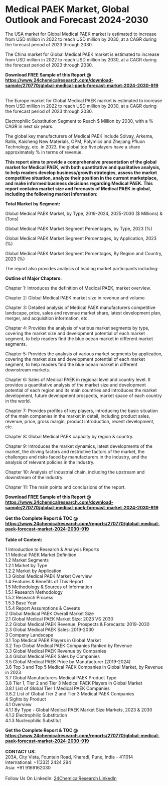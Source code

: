 <h1>Medical PAEK Market, Global Outlook and Forecast 2024-2030</h1><p>The USA market for Global Medical PAEK market is estimated to increase from USD million in 2022 to reach USD million by 2030, at a CAGR during the forecast period of 2023 through 2030.</p><p>
</p><p>The China market for Global Medical PAEK market is estimated to increase from USD million in 2022 to reach USD million by 2030, at a CAGR during the forecast period of 2023 through 2030.</p><div><b>Download FREE Sample of this Report @ 
            <a href="https://www.24chemicalresearch.com/download-sample/270770/global-medical-paek-forecast-market-2024-2030-919">
            https://www.24chemicalresearch.com/download-sample/270770/global-medical-paek-forecast-market-2024-2030-919</a></b></div><br><p>
</p><p>The Europe market for Global Medical PAEK market is estimated to increase from USD million in 2022 to reach USD million by 2030, at a CAGR during the forecast period of 2023 through 2030.</p><p>
Electrophilic Substitution Segment to Reach $ Million by 2030, with a % CAGR in next six years.</p><p>
The global key manufacturers of Medical PAEK include Solvay, Arkema, Rallis, Kaisheng New Materials, OPM, Polymics and Zhejiang Pfluon Technology, etc. in 2023, the global top five players have a share approximately % in terms of revenue.</p><p>
<strong>This report aims to provide a comprehensive presentation of the global market for Medical PAEK, with both quantitative and qualitative analysis, to help readers develop business/growth strategies, assess the market competitive situation, analyze their position in the current marketplace, and make informed business decisions regarding Medical PAEK. This report contains market size and forecasts of Medical PAEK in global, including the following market information:</strong></p><p>
</p><p>
<strong>Total Market by Segment:</strong></p><p>
Global Medical PAEK Market, by Type, 2019-2024, 2025-2030 ($ Millions) &amp; (Tons)</p><p>
Global Medical PAEK Market Segment Percentages, by Type, 2023 (%)</p><p>
</p><p>
Global Medical PAEK Market Segment Percentages, by Application, 2023 (%)</p><p>
</p><p>
Global Medical PAEK Market Segment Percentages, By Region and Country, 2023 (%)</p><p>
</p><p>
The report also provides analysis of leading market participants including:</p><p>
</p><p>
</p><p>
</p><p><strong>Outline of Major Chapters:</strong></p><p>
</p><p>Chapter 1: Introduces the definition of Medical PAEK, market overview.</p><p>
Chapter 2: Global Medical PAEK market size in revenue and volume.</p><p>
Chapter 3: Detailed analysis of Medical PAEK manufacturers competitive landscape, price, sales and revenue market share, latest development plan, merger, and acquisition information, etc.</p><p>
Chapter 4: Provides the analysis of various market segments by type, covering the market size and development potential of each market segment, to help readers find the blue ocean market in different market segments.</p><p>
Chapter 5: Provides the analysis of various market segments by application, covering the market size and development potential of each market segment, to help readers find the blue ocean market in different downstream markets.</p><p>
Chapter 6: Sales of Medical PAEK in regional level and country level. It provides a quantitative analysis of the market size and development potential of each region and its main countries and introduces the market development, future development prospects, market space of each country in the world.</p><p>
Chapter 7: Provides profiles of key players, introducing the basic situation of the main companies in the market in detail, including product sales, revenue, price, gross margin, product introduction, recent development, etc.</p><p>
Chapter 8: Global Medical PAEK capacity by region &amp; country.</p><p>
Chapter 9: Introduces the market dynamics, latest developments of the market, the driving factors and restrictive factors of the market, the challenges and risks faced by manufacturers in the industry, and the analysis of relevant policies in the industry.</p><p>
Chapter 10: Analysis of industrial chain, including the upstream and downstream of the industry.</p><p>
Chapter 11: The main points and conclusions of the report.</p><div><b>Download FREE Sample of this Report @ 
            <a href="https://www.24chemicalresearch.com/download-sample/270770/global-medical-paek-forecast-market-2024-2030-919">
            https://www.24chemicalresearch.com/download-sample/270770/global-medical-paek-forecast-market-2024-2030-919</a></b></div><br><div><b>Get the Complete Report & TOC @ 
            <a href="https://www.24chemicalresearch.com/reports/270770/global-medical-paek-forecast-market-2024-2030-919">
            https://www.24chemicalresearch.com/reports/270770/global-medical-paek-forecast-market-2024-2030-919</a></b></div><br>
            <b>Table of Content:</b><p>1 Introduction to Research & Analysis Reports<br />
    1.1 Medical PAEK Market Definition<br />
    1.2 Market Segments<br />
        1.2.1 Market by Type<br />
        1.2.2 Market by Application<br />
    1.3 Global Medical PAEK Market Overview<br />
    1.4 Features & Benefits of This Report<br />
    1.5 Methodology & Sources of Information<br />
        1.5.1 Research Methodology<br />
        1.5.2 Research Process<br />
        1.5.3 Base Year<br />
        1.5.4 Report Assumptions & Caveats<br />
2 Global Medical PAEK Overall Market Size<br />
    2.1 Global Medical PAEK Market Size: 2023 VS 2030<br />
    2.2 Global Medical PAEK Revenue, Prospects & Forecasts: 2019-2030<br />
    2.3 Global Medical PAEK Sales: 2019-2030<br />
3 Company Landscape<br />
    3.1 Top Medical PAEK Players in Global Market<br />
    3.2 Top Global Medical PAEK Companies Ranked by Revenue<br />
    3.3 Global Medical PAEK Revenue by Companies<br />
    3.4 Global Medical PAEK Sales by Companies<br />
    3.5 Global Medical PAEK Price by Manufacturer (2019-2024)<br />
    3.6 Top 3 and Top 5 Medical PAEK Companies in Global Market, by Revenue in 2023<br />
    3.7 Global Manufacturers Medical PAEK Product Type<br />
    3.8 Tier 1, Tier 2 and Tier 3 Medical PAEK Players in Global Market<br />
        3.8.1 List of Global Tier 1 Medical PAEK Companies<br />
        3.8.2 List of Global Tier 2 and Tier 3 Medical PAEK Companies<br />
4 Sights by Product<br />
    4.1 Overview<br />
        4.1.1 By Type - Global Medical PAEK Market Size Markets, 2023 & 2030<br />
        4.1.2 Electrophilic Substitution<br />
        4.1.3 Nucleophilic Substitut</p><div><b>Get the Complete Report & TOC @ 
            <a href="https://www.24chemicalresearch.com/reports/270770/global-medical-paek-forecast-market-2024-2030-919">
            https://www.24chemicalresearch.com/reports/270770/global-medical-paek-forecast-market-2024-2030-919</a></b></div><br><b>CONTACT US:</b><br>
            203A, City Vista, Fountain Road, Kharadi, Pune, India - 411014<br>
            International: +1(332) 2424 294<br>
            Asia: +91 9169162030 <br><br>
            Follow Us On LinkedIn: <a href="https://www.linkedin.com/company/24chemicalresearch/">24ChemicalResearch LinkedIn</a>